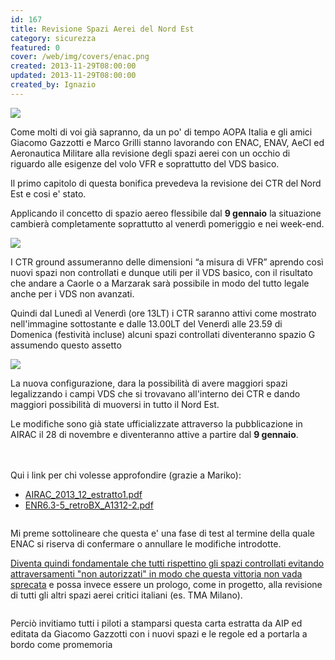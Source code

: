 ```yaml
---
id: 167
title: Revisione Spazi Aerei del Nord Est
category: sicurezza
featured: 0
cover: /web/img/covers/enac.png
created: 2013-11-29T08:00:00
updated: 2013-11-29T08:00:00
created_by: Ignazio
---
```


<a href="/web/img/stories/2013-revisione-sa-ne-newwrkdays-full.jpg" target="_blank">
    <img class="float-left m-1 ml-0 w-[300px]" src="/web/img/stories/2013-revisione-sa-ne-newwrkdays.jpg"/>
</a>

Come molti di voi già sapranno, da un po' di tempo AOPA Italia e gli amici Giacomo Gazzotti e Marco Grilli stanno lavorando con ENAC, ENAV, AeCI ed Aeronautica Militare alla revisione degli spazi aerei con un occhio di riguardo alle esigenze del volo VFR e soprattutto del VDS basico.

Il primo capitolo di questa bonifica prevedeva la revisione dei CTR del Nord Est e cosi e' stato.

Applicando il concetto di spazio aereo flessibile dal <strong>9 gennaio</strong>
la situazione cambierà completamente soprattutto al venerdì pomeriggio e nei week-end.

<a href="/web/img/stories/2013-revisione-sa-ne-newnonwrkdays-full.jpg" target="_blank">
<img class="float-end m-1 ml-0 w-[300px]" src="/web/img/stories/2013-revisione-sa-ne-newnonwrkdays.jpg"/>
</a>

I CTR ground assumeranno delle dimensioni “a misura di VFR” aprendo così nuovi spazi non controllati e dunque utili per il VDS basico, con il risultato che andare a Caorle o a Marzarak sarà possibile in modo del tutto legale anche per i VDS non avanzati.

Quindi dal Lunedì al Venerdì (ore 13LT) i CTR saranno attivi come mostrato nell'immagine sottostante e dalle 13.00LT del Venerdì alle 23.59 di Domenica (festività incluse) alcuni spazi controllati diventeranno spazio G assumendo questo assetto

<a href="/web/img/stories/2013-revisione-sa-ne-campiliberati.jpg" target="_blank">
    <img class="float-start m-1 ml-0 w-[300px]" src="/web/img/stories/2013-revisione-sa-ne-campiliberati.jpg" />
</a>

La nuova configurazione, dara la possibilità di avere maggiori spazi
legalizzando i campi VDS che si trovavano all'interno dei CTR</a> e dando maggiori possibilità di muoversi in tutto il Nord Est.

Le modifiche sono già state ufficializzate attraverso la pubblicazione in AIRAC il 28 di novembre e diventeranno attive a partire dal <strong class="whitespace-nowrap">9 gennaio</strong>.
<br />
<br />
<br />

Qui i link per chi volesse approfondire (grazie a Mariko):

- <a href="https://www.dropbox.com/s/hl3ke27b7wfpcsx/AIRAC_2013_12_estratto1.pdf" target="_blank">AIRAC_2013_12_estratto1.pdf</a>
- <a href="https://www.dropbox.com/s/cinslzl6zmdsa3y/ENR6.3-5_retroBX_A1312-2.pdf" target="_blank">ENR6.3-5_retroBX_A1312-2.pdf</a>

<a href="/web/img/stories/2013-revisione-sa-ne-newroutes-full.jpg" target="_blank">
    <img alt="" class="float-end m-1 mr-0 w-[300px]" src="/web/img/stories/2013-revisione-sa-ne-newroutes.jpg"/>
</a>

Mi preme sottolineare che questa e' una fase di test al termine della quale ENAC si riserva di confermare o annullare le modifiche introdotte.

<u>Diventa quindi fondamentale che tutti rispettino gli spazi controllati evitando attraversamenti "non autorizzati" in modo che questa vittoria non vada sprecata</u> e possa invece essere un prologo, come in progetto, alla revisione di tutti gli altri spazi aerei critici italiani (es. TMA Milano).

<a href="/web/img/stories/2013-enr6.3-5_nav-full.jpg" target="_blank">
    <img alt="" class="float-start mr-3 w-[300px]" src="/web/img/stories/2013-enr6.3-5_nav.jpg"/>
</a>

Perciò invitiamo tutti i piloti a stamparsi questa carta estratta da AIP ed editata da Giacomo Gazzotti con i nuovi spazi e le regole ed a portarla a bordo come promemoria
